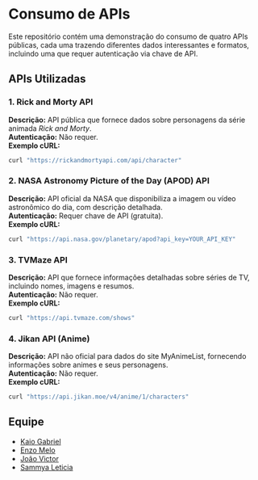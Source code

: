 # Consumo de APIs 

Este repositório contém uma demonstração do consumo de quatro APIs públicas, cada uma trazendo diferentes dados interessantes e formatos, incluindo uma que requer autenticação via chave de API.

## APIs Utilizadas

### 1. Rick and Morty API  
**Descrição:** API pública que fornece dados sobre personagens da série animada *Rick and Morty*.  
**Autenticação:** Não requer.  
**Exemplo cURL:**  
```bash
curl "https://rickandmortyapi.com/api/character"
```

### 2. NASA Astronomy Picture of the Day (APOD) API
**Descrição:** API oficial da NASA que disponibiliza a imagem ou vídeo astronômico do dia, com descrição detalhada. <br>
**Autenticação:** Requer chave de API (gratuita). <br>
**Exemplo cURL:**
```bash
curl "https://api.nasa.gov/planetary/apod?api_key=YOUR_API_KEY"
```

### 3. TVMaze API
**Descrição:** API que fornece informações detalhadas sobre séries de TV, incluindo nomes, imagens e resumos. <br>
**Autenticação:** Não requer. <br>
**Exemplo cURL:**
```bash
curl "https://api.tvmaze.com/shows"
```

### 4. Jikan API (Anime)
**Descrição:** API não oficial para dados do site MyAnimeList, fornecendo informações sobre animes e seus personagens. <br>
**Autenticação:** Não requer. <br>
**Exemplo cURL:**
```bash
curl "https://api.jikan.moe/v4/anime/1/characters"
```

## Equipe

- [Kaio Gabriel](https://github.com/KaioGabriel-the)
- [Enzo Melo](https://github.com/EnzoMello)
- [João Victor](https://github.com/victordev018/)
- [Sammya Leticia](https://github.com/samleticias)
